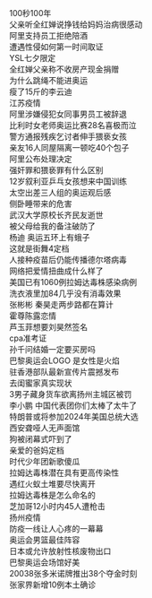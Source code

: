 100秒100年  
父亲听全红婵说挣钱给妈妈治病很感动  
阿里支持员工拒绝陪酒  
遭遇性侵如何第一时间取证  
YSL七夕限定  
全红婵父亲称不收房产现金捐赠  
为什么跳绳不能进奥运  
瘦了15斤的李云迪  
江苏疫情  
阿里涉嫌侵犯女同事男员工被辞退  
比利时女老师奥运比赛28名喜极而泣  
警方通报残疾乞讨者伸手猥亵女孩  
亲友16人同屋隔离一顿吃40个包子  
阿里公布处理决定  
强奸罪和猥亵罪有什么区别  
12岁叙利亚乒乓女孩想来中国训练  
太空出差三人组的奥运观后感  
侧卧睡带来的危害  
武汉大学原校长齐民友逝世  
被父母给我的备注破防了  
杨迪 奥运五环上有蛾子  
这就是街舞4定档  
人接种疫苗后仍能传播德尔塔病毒  
网络把爱情扭曲成什么样了  
美国已有1060例拉姆达毒株感染病例  
洗衣液里加84几乎没有消毒效果  
张彬彬 秦昊走两步路都在算计  
霍尊陈露恋情  
芦玉菲想要刘昊然签名  
cpa准考证  
孙千问结婚一定要买房吗  
巴黎奥运会LOGO 是女性是火焰  
驻香港部队最新宣传片震撼发布  
去闺蜜家真实现状  
3男子藏身货车欲离扬州主城区被罚  
李小鹏 中国代表团你们太棒了太牛了  
特朗普或将参加2024年美国总统大选  
西安聋哑人无声面馆  
狗被闭幕式吓到了  
亲爱的爸妈定档  
时代少年团新歌傻瓜  
拉姆达毒株潜在具有更高传染性  
遇红火蚁土堆要尽快离开  
拉姆达毒株是怎么命名的  
芝加哥12小时内45人遭枪击  
扬州疫情  
防疫一线让人心疼的一幕幕  
奥运会男篮最佳阵容  
日本或允许放射性核废物出口  
巴黎奥运会场馆好美  
20038张多米诺牌推出38个夺金时刻  
张家界新增10例本土确诊  
